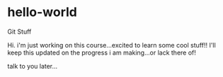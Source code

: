 # hello-world
Git Stuff

Hi.
i'm just working on this course...excited to learn some cool stuff!!
I'll keep this updated on the progress i am making...or lack there of!

talk to you later...
